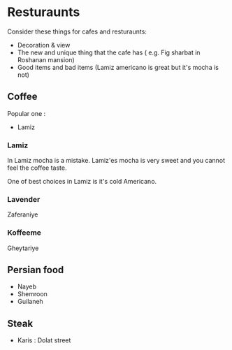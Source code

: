 # Resturaunts

Consider these things for cafes and resturaunts:
- Decoration & view
- The new and unique thing that the cafe has ( e.g. Fig sharbat in Roshanan mansion)
- Good items and bad items (Lamiz americano is great but it's mocha is not)

## Coffee

Popular one : 
- Lamiz

### Lamiz 

In Lamiz mocha is a mistake. Lamiz'es mocha is very sweet and you cannot feel the coffee taste. 

One of best choices in Lamiz is it's cold Americano.

### Lavender 

Zaferaniye

### Koffeeme

Gheytariye

## Persian food 

- Nayeb 
- Shemroon
- Guilaneh

## Steak

- Karis : Dolat street